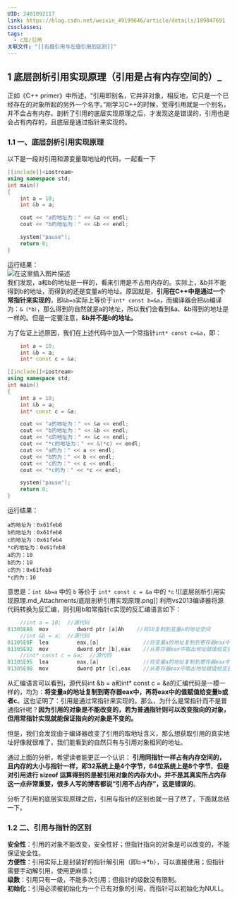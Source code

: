 ```yaml
---
UID: 2401092117
link: https://blog.csdn.net/weixin_49199646/article/details/109847691
cssclasses: 
tags:
  - c加/引用
关联文件: "[[右值引用与左值引用的区别]]"
---
```

## 1 底层剖析引用实现原理（引用是占有内存空间的）_
正如《C++ primer》中所述，“引用即别名，它并非对象，相反地，它只是一个已经存在的对象所起的另外一个名字。”刚学习C++的时候，觉得引用就是一个别名，并不会占有内存。剖析了引用的底层实现原理之后，才发现这是错误的，引用也是会占有内存的，且底层是通过指针来实现的。

### 1.1 一、底层剖析引用实现原理 ###

以下是一段对引用和源变量取地址的代码，一起看一下

```cpp
[[include]]<iostream>
using namespace std;
int main()
{
	int a = 10;
	int &b = a;

	cout << "a的地址为：" << &a << endl;
	cout << "b的地址为：" << &b << endl;

	system("pause");
	return 0;
}
```

运行结果：  
![在这里插入图片描述](https://img-blog.csdnimg.cn/20201120141722769.png#pic_center)  
 我们发现，a和b的地址是一样的，看来引用是不占用内存的。实际上，&b并不能得到b的地址，而得到的还是变量a的地址。原因就是，**引用在C++中是通过一个常指针来实现的**，即`&b=a`实际上等价于`int* const b=&a`，而编译器会把`&b`编译为：`&（*b）`，那么得到的自然就是a的地址，所以我们会看到&a、&b得到的地址是一样的。但是一定要注意，**&b并不是b的地址。**

为了佐证上述原因，我们在上述代码中加入一个常指针`int* const c=&a`，即：

```cpp
	int a = 10;
	int &b = a;
	int* const c = &a;
```


```cpp
[[include]]<iostream>
using namespace std;
int main()
{
    int a = 10;
    int &b = a;
    int* const c = &a;

    cout << "a的地址为：" << &a << endl;
    cout << "b的地址为：" << &b << endl;
    cout << "c的地址为：" << &c << endl;
    cout << "*c的地址为：" << &(*c) << endl;
    cout << "a的为：" << a << endl;
    cout << "b的为：" << b << endl;
    cout << "c的为：" << c << endl;
    cout << "*c的为：" << *c << endl;

    system("pause");
    return 0;
}
```
运行结果：
```
a的地址为：0x61feb8
b的地址为：0x61feb8
c的地址为：0x61feb4
*c的地址为：0x61feb8
a的为：10
b的为：10
c的为：0x61feb8
*c的为：10
```

意思是：`int &b=a` 中的 `b` 等价于 `int* const c = &a` 中的 `*c`
![[底层剖析引用实现原理.md_Attachments/底层剖析引用实现原理.png]]
利用vs2013编译器将源代码转换为反汇编，则引用b和常指针c实现的反汇编语言如下：

```cpp
	//int a = 10;  //源代码
01305E88  mov         dword ptr [a]Ah    //将10复制到变量a的地址空间
	//int &b = a;  //源代码
01305E8F  lea         eax,[a]              //将变量a的地址复制到寄存器eax中
01305E92  mov         dword ptr [b],eax    //从寄存器eax中取出地址赋值给变量b的地址空间
	//int* const c = &a;  //源代码
01305E95  lea         eax,[a]              //将变量a的地址复制到寄存器eax中
01305E98  mov         dword ptr [c],eax    //从寄存器eax中取出地址赋值给变量c的地址空间    
```

从汇编语言可以看到，源代码int &b = a和int\* const c = &a的汇编代码是一模一样的，均为：**将变量a的地址复制到寄存器eax中，再将eax中的值赋值给变量b或者c**。这也证明了：引用是通过常指针来实现的。那么，为什么是常指针而不是普通指针呢？**因为引用的对象是不能改变的，若为普通指针则可以改变指向的对象，但用常指针实现就能保证指向的对象是不变的。**

但是，我们会发现由于编译器改变了引用的取地址含义，那么想获取引用的真实地址好像就很难了，我们能看到的自然只有与引用对象相同的地址。

通过上面的分析，希望读者能更正一个认识： **引用同指针一样占有内存空间的，且内存的大小与指针一样，即32系统上是4个字节，64位系统上是8个字节**。**但是对引用进行 sizeof 运算得到的是被引用对象的内存大小，并不是其真实所占内存这一点非常重要，很多人写的博客都说“引用不占内存”，这是错误的**。

分析了引用的底层实现原理之后，引用与指针的区别也就一目了然了，下面就总结一下。

### 1.2 二、引用与指针的区别 ###

**安全性**：引用的对象不能改变，安全性好；但指针指向的对象是可以改变的，不能保证安全性。  
**方便性**：引用实际上是封装好的指针解引用（即b->\*b），可以直接使用；但指针需要手动解引用，使用更麻烦；  
**级数**：引用只有一级，不能多次引用；但指针的级数没有限制。  
**初始化**：引用必须被初始化为一个已有对象的引用，而指针可以初始化为NULL。